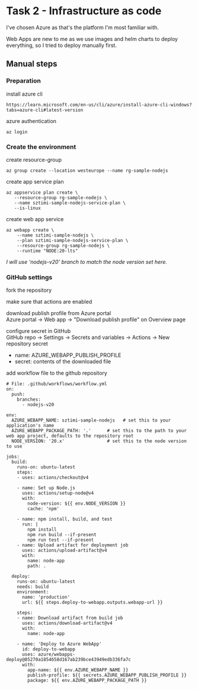 # Task 2 - Infrastructure as code

I've chosen Azure as that's the platform I'm most familiar with.

Web Apps are new to me as we use images and helm charts to deploy everything, so I tried to deploy manually first.

## Manual steps

### Preparation
install azure cli
```
https://learn.microsoft.com/en-us/cli/azure/install-azure-cli-windows?tabs=azure-cli#latest-version
```

azure authentication
```
az login
```

### Create the environment
create resource-group
```
az group create --location westeurope --name rg-sample-nodejs
```

create app service plan
```
az appservice plan create \
   --resource-group rg-sample-nodejs \
   --name sztimi-sample-nodejs-service-plan \
   --is-linux
```

create web app service
```
az webapp create \
    --name sztimi-sample-nodejs \
    --plan sztimi-sample-nodejs-service-plan \
    --resource-group rg-sample-nodejs \
    --runtime "NODE:20-lts"
```
*I will use 'nodejs-v20' branch to match the node version set here.*

### GitHub settings

fork the repository

make sure that actions are enabled

download publish profile from Azure portal  
Azure portal -> Web app -> "Download publish profile" on Overview page

configure secret in GitHub  
GitHub repo -> Settings -> Secrets and variables -> Actions -> New repository secret
  - name: AZURE_WEBAPP_PUBLISH_PROFILE
  - secret: contents of the downloaded file

add workflow file to the github repository
```
# File: .github/workflows/workflow.yml
on:
  push:
    branches:
      - nodejs-v20

env:
  AZURE_WEBAPP_NAME: sztimi-sample-nodejs   # set this to your application's name
  AZURE_WEBAPP_PACKAGE_PATH: '.'      # set this to the path to your web app project, defaults to the repository root
  NODE_VERSION: '20.x'                # set this to the node version to use

jobs:
  build:
    runs-on: ubuntu-latest
    steps:
    - uses: actions/checkout@v4

    - name: Set up Node.js
      uses: actions/setup-node@v4
      with:
        node-version: ${{ env.NODE_VERSION }}
        cache: 'npm'

    - name: npm install, build, and test
      run: |
        npm install
        npm run build --if-present
        npm run test --if-present
    - name: Upload artifact for deployment job
      uses: actions/upload-artifact@v4
      with:
        name: node-app
        path: .

  deploy:
    runs-on: ubuntu-latest
    needs: build
    environment:
      name: 'production'
      url: ${{ steps.deploy-to-webapp.outputs.webapp-url }}

    steps:
    - name: Download artifact from build job
      uses: actions/download-artifact@v4
      with:
        name: node-app

    - name: 'Deploy to Azure WebApp'
      id: deploy-to-webapp
      uses: azure/webapps-deploy@85270a1854658d167ab239bce43949edb336fa7c
      with:
        app-name: ${{ env.AZURE_WEBAPP_NAME }}
        publish-profile: ${{ secrets.AZURE_WEBAPP_PUBLISH_PROFILE }}
        package: ${{ env.AZURE_WEBAPP_PACKAGE_PATH }}
```